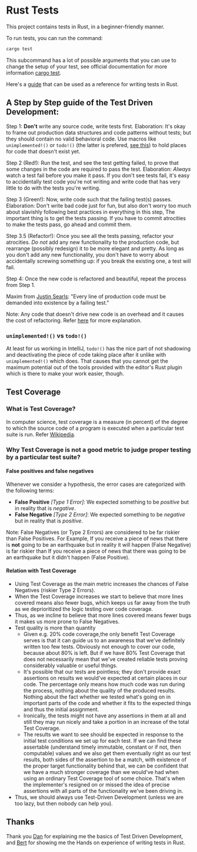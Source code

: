 # Rust Tests

This project contains tests in Rust, in a beginner-friendly manner.

To run tests, you can run the command:

```zsh
cargo test
```
This subcommand has a lot of possible arguments that you can use to change the setup of your test, see official documentation for more information
[cargo test](https://doc.rust-lang.org/cargo/commands/cargo-test.html).

Here's a [guide](https://github.com/utkarshg6/helpful/blob/master/Rust.md#rust-tests) that can be used as a reference for writing tests in Rust.

## A Step by Step guide of the Test Driven Development:

Step 1: **Don't** write any source code, write tests first. Elaboration: It's okay to frame out production data
structures and code patterns without tests; but they should contain no valid behavioral code. Use macros
like `unimplemented!()` or `todo!()` (the latter is prefered, [see this](#unimplemented-vs-todo)) to hold places for code that doesn't exist yet.

Step 2 (Red!): Run the test, and see the test getting failed, to prove that some changes in the code are required to pass
the test. Elaboration: _Always_ watch a test fail before you make it pass. If you don't see tests fail,
it's easy to accidentally test code you're not writing and write code that has very little to do with the
tests you're writing.

Step 3 (Green!): Now, write code such that the failing test(s) passes. Elaboration: Don't write bad code just for
fun, but also don't worry too much about slavishly following best practices in everything in this step,
The important thing is to get the tests passing. If you have to commit atrocities to make the tests pass,
go ahead and commit them.

Step 3.5 (Refactor!): Once you see all the tests passing, refactor your atrocities. _Do not_ add any new functionality
to the production code, but rearrange (possibly redesign) it to be more elegant and pretty. As long as
you don't add any new functionality, you don't have to worry about accidentally screwing something up:
if you break the existing one, a test will fail.

Step 4: Once the new code is refactored and beautiful, repeat the process from Step 1.

Maxim from [Justin Searls](https://github.com/searls): "Every line of production code must be
demanded into existence by a failing test."

Note: Any code that doesn't drive new code is an overhead and it causes the cost of refactoring.
Refer [here](https://github.com/utkarshg6/rust-tests/commit/c8219592c26fc2fcc32b805e3670bd0666c2e235#diff-b1a35a68f14e696205874893c07fd24fdb88882b47c23cc0e0c80a30c7d53759R33) for more explanation.

### `unimplemented!()` vs `todo!()`
At least for us working in IntelliJ, `todo!()` has the nice part of not shadowing and deactivating the piece of code taking place after it unlike with `unimplemented!()` which does. That causes that you cannot get the maximum potential out of the tools provided with the editor's Rust plugin which is there to make your work easier, though.  

## Test Coverage

### What is Test Coverage?

In computer science, test coverage is a measure (in percent) of the degree to which the source code of a program is executed when a particular test suite is run. Refer [Wikipedia](https://en.wikipedia.org/wiki/Code_coverage).

### Why Test Coverage is not a good metric to judge proper testing by a particular test suite?

#### False positives and false negatives

Whenever we consider a hypothesis, the error cases are categorized with the following terms:

- **False Positive** _[Type 1 Error]_: We expected something to be _positive_ but in reality that is _negative_.
- **False Negative** _[Type 2 Error]_: We expected something to be _negative_ but in reality that is _positive_.

Note: False Negatives (or Type 2 Errors) are considered to be far riskier than False Positives. For Example, If you receive a piece of news that there is **not** going to be an earthquake but in reality it will happen (False Negative) is far riskier than If you receive a piece of news that there was going to be an earthquake but it didn't happen (False Positive).

#### Relation with Test Coverage

* Using Test Coverage as the main metric increases the chances of False Negatives (riskier Type 2 Errors).
* When the Test Coverage increases we start to believe that more lines covered means also fewer bugs, which keeps us far away from the truth as we deprioritized the logic testing over code coverage.
* Thus, as we incline to believe that more lines covered means fewer bugs it makes us more prone to False Negatives.
* Test quality is more than quantity
  * Given e.g. 20% code coverage,the only benefit Test Coverage serves is that it can guide us to an awareness that we've definitely written too few tests. Obviously not enough to cover our code, because about 80% is left. But if we have 80% Test Coverage that does not necessarily mean that we've created reliable tests proving considerably valuable or useful things.
  * It's possible that our tests are pointless; they don't provide exact assertions on results we would've expected at certain places in our code. The percentage only means how much code was run during the process, nothing about the quality of the produced results. Nothing about the fact whether we tested what's going on in important parts of the code and whether it fits to the expected things and thus the initial assignment.
  * Ironically, the tests might not have any assertions in them at all and still they may run nicely and take a portion in an increase of the total Test Coverage. 
  * The results we want to see should be expected in response to the initial test conditions we set up for each test. If we can find these assertable (understand timely immutable, constant or if not, then computable) values and we also get them eventually right as our test results, both sides of the assertion to be a match, with existence of the proper target functionality behind that, we can be confident that we have a much stronger coverage than we would've had when using an ordinary Test Coverage tool of some choice. That's when the implementer's resigned on or missed the idea of precise assertions with all parts of the functionality we've been driving in.  
* Thus, we should always use Test-Driven Development (unless we are too lazy, but then nobody can help you).

## Thanks

Thank you [Dan](https://github.com/dnwiebe) for explaining me the basics of Test Driven Development, and [Bert](https://github.com/bertllll) for showing me the Hands on experience of writing tests in Rust.
